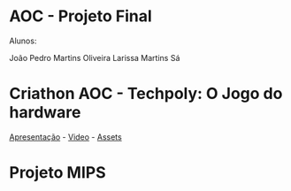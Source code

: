 # AOC - Projeto Final

Alunos: 

João Pedro Martins Oliveira
Larissa Martins Sá


# Criathon AOC - Techpoly: O Jogo do hardware

[Apresentação](#) - [Video](https://youtu.be/AJNrbRgbkLg) - [Assets](https://www.canva.com/design/DAGbdcCFGp4/7hdwwKpmEdE1pvFV5pu1Vw/edit)

# Projeto MIPS
